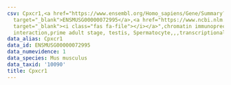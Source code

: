 ```yaml
---
csv: Cpxcr1,<a href="https://www.ensembl.org/Homo_sapiens/Gene/Summary?db=core;g=ENSMUSG00000072995"
  target="_blank">ENSMUSG00000072995</a>,<a href="https://www.ncbi.nlm.nih.gov/pubmed/25450459"
  target="_blank"><i class="fas fa-file"></i></a>",chromatin immunoprecipitation assay,direct
  interaction,prime adult stage, testis, Spermatocyte,,,transcriptional regulation,
data_alias: Cpxcr1
data_id: ENSMUSG00000072995
data_numevidence: 1
data_species: Mus musculus
data_taxid: '10090'
title: Cpxcr1
---
```

